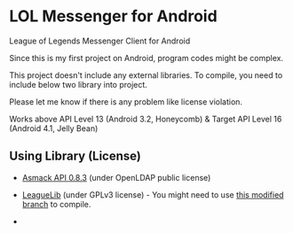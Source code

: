 LOL Messenger for Android
=======================================

League of Legends Messenger Client for Android

Since this is my first project on Android, program codes might be complex.

This project doesn't include any external libraries. To compile, you need to include below two library into project.

Please let me know if there is any problem like license violation.

Works above API Level 13 (Android 3.2, Honeycomb) & Target API Level 16 (Android 4.1, Jelly Bean)


## Using Library (License)

* [Asmack API 0.8.3](https://github.com/Flowdalic/asmack) (under OpenLDAP public license) 

* [LeagueLib](https://github.com/achimala/leaguelib) (under GPLv3 license) - You might need to use [this modified branch](https://github.com/rokoroku/leaguelib) to compile.
* 



